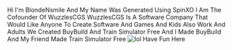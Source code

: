 Hi I'm BlondeNsmile And My Name Was Generated Using SpinXO
I Am The Cofounder Of WuzzlesCGS
WuzzlesCGS Is A Software Company That Would Like Anyone To Create Software And Games And Kids Also Work And Adults We Created BuyBuild And Train Simulator Free
And I Made BuyBuild
And My Friend Made Train Simulator Free
![lol](https://github.com/BlondeNsmile/BlondeNsmile/image.jpg?raw=true)
Have Fun Here
